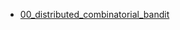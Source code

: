 - [00_distributed_combinatorial_bandit](./contents/student-project-14_group-NullHypothesisEvaluationCriteria/00_distributed_combinatorial_bandit.md)
